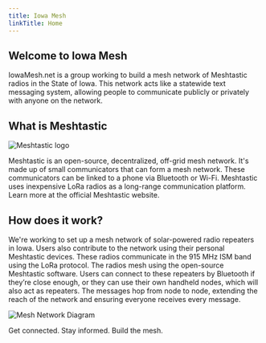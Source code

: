 ```yaml
---
title: Iowa Mesh
linkTitle: Home
---
```


## Welcome to Iowa Mesh

IowaMesh.net is a group working to build a mesh network of Meshtastic radios in the State of Iowa.
This network acts like a statewide text messaging system, allowing people to communicate publicly or privately with anyone on the network.

## What is Meshtastic

![Meshtastic logo](/images/Meshtastic_Logo_w_Typeface.jpg)

Meshtastic is an open-source, decentralized, off-grid mesh network. It's made up of small communicators that can form a mesh network.
These communicators can be linked to a phone via Bluetooth or Wi-Fi.
Meshtastic uses inexpensive LoRa radios as a long-range communication platform.
Learn more at the official Meshtastic website.

## How does it work?

We're working to set up a mesh network of solar-powered radio repeaters in Iowa.
Users also contribute to the network using their personal Meshtastic devices.
These radios communicate in the 915 MHz ISM band using the LoRa protocol.
The radios mesh using the open-source Meshtastic software.
Users can connect to these repeaters by Bluetooth if they’re close enough, or they can use their own handheld nodes, which will also act as repeaters.
The messages hop from node to node, extending the reach of the network and ensuring everyone receives every message.

![Mesh Network Diagram](/images/mesh-how-it-works.png)

Get connected.
Stay informed.
Build the mesh.
